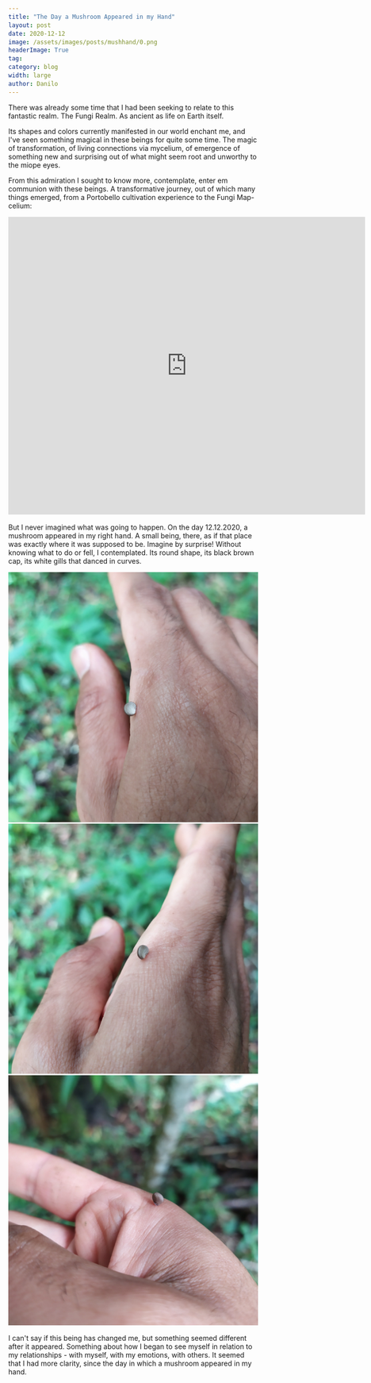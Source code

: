 ```yaml
---
title: "The Day a Mushroom Appeared in my Hand"
layout: post
date: 2020-12-12
image: /assets/images/posts/mushhand/0.png
headerImage: True
tag:
category: blog
width: large
author: Danilo
---
```


There was already some time that I had been seeking to relate to this fantastic realm. The Fungi Realm. As ancient as life on Earth itself.

Its shapes and colors currently manifested in our world enchant me, and I've seen something magical in these beings for quite some time. The magic of transformation, of living connections via mycelium, of emergence of something new and surprising out of what might seem root and unworthy to the miope eyes.

From this admiration I sought to know more, contemplate, enter em communion with these beings. A transformative journey, out of which many things emerged, from a Portobello cultivation experience to the Fungi Map-celium:

<iframe src="https://embed.kumu.io/1a9491fa12b428247d03806efcf32a91" width="720" height="600" frameborder="0"></iframe>

But I never imagined what was going to happen. On the day 12.12.2020, a mushroom appeared in my right hand. A small being, there, as if that place was exactly where it was supposed to be. Imagine by surprise! Without knowing what to do or fell, I contemplated. Its round shape, its black brown cap, its white gills that danced in curves.

![img](/assets/images/posts/mushhand/2.jpg)
![img](/assets/images/posts/mushhand/3.jpg)
![img](/assets/images/posts/mushhand/4.jpg)

I can't say if this being has changed me, but something seemed different after it appeared. Something about how I began to see myself in relation to my relationships - with myself, with my emotions, with others. It seemed that I had more clarity, since the day in which a mushroom appeared in my hand.
